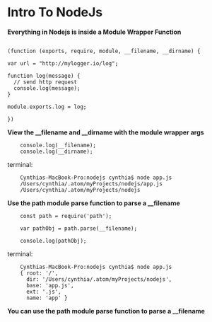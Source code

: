 # Intro To NodeJs

**Everything in Nodejs is inside a Module Wrapper Function** 

```

(function (exports, require, module, __filename, __dirname) {

var url = "http://mylogger.io/log";

function log(message) {
  // send http request
  console.log(message);
}

module.exports.log = log;

})

```

**View the __filename and __dirname with the module wrapper args**

```
    console.log(__filename); 
    console.log(__dirname);
```

terminal:

```
    Cynthias-MacBook-Pro:nodejs cynthia$ node app.js
    /Users/cynthia/.atom/myProjects/nodejs/app.js
    /Users/cynthia/.atom/myProjects/nodejs
```
**Use the path module parse function to parse a __filename**

``` 
    const path = require('path');

    var pathObj = path.parse(__filename);

    console.log(pathObj);
```

terminal:

```
    Cynthias-MacBook-Pro:nodejs cynthia$ node app.js
    { root: '/',
      dir: '/Users/cynthia/.atom/myProjects/nodejs',
      base: 'app.js',
      ext: '.js',
      name: 'app' }
```

**You can use the path module parse function to parse a __filename**








